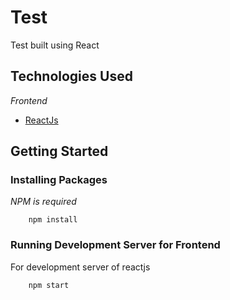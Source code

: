 # Test
Test built using React

## Technologies Used
*Frontend*
* [ReactJs](https://reactjs.org)

## Getting Started
### Installing Packages
*NPM is required*
```
    npm install
```

### Running Development Server for Frontend
For development server of reactjs
``` 
    npm start    
```